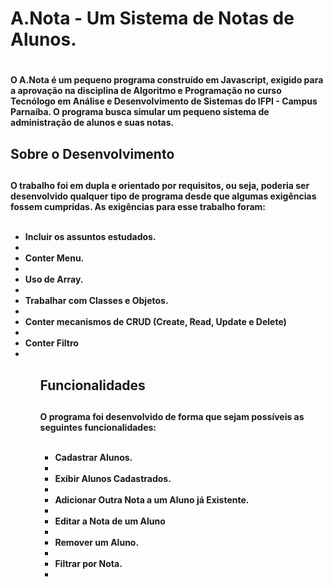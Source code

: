 <h1> A.Nota - Um Sistema de Notas de Alunos.<h1>
<h4>O A.Nota é um pequeno programa construído em Javascript, exigido para a aprovação na disciplina de Algoritmo e Programação no curso Tecnólogo em Análise e Desenvolvimento de Sistemas do IFPI - Campus Parnaíba. O programa busca simular um pequeno sistema de administração de alunos e suas notas.<h4>

<h2>Sobre o Desenvolvimento<h2>
<h4>O trabalho foi em dupla e orientado por requisitos, ou seja, poderia ser desenvolvido qualquer tipo de programa desde que algumas exigências fossem cumpridas. As exigências para esse trabalho foram:
    <ul>
        <br><li>Incluir os assuntos estudados.<li>
        <li>Conter Menu.<li>
        <li>Uso de Array.<li>
        <li>Trabalhar com Classes e Objetos.<li>
        <li>Conter mecanismos de CRUD (Create, Read, Update e Delete)<li>
        <li>Conter Filtro<li>
    <ul>
<h4>

<h2>Funcionalidades<h2>
<h4>O programa foi desenvolvido de forma que sejam possíveis as seguintes funcionalidades:
    <ul>
        <br><li>Cadastrar Alunos.<li>
        <li>Exibir Alunos Cadastrados.<li>
        <li>Adicionar Outra Nota a um Aluno já Existente.<li>
        <li>Editar a Nota de um Aluno<li>
        <li>Remover um Aluno.<li>
        <li>Filtrar por Nota.<li>
    <ul>
<h4>